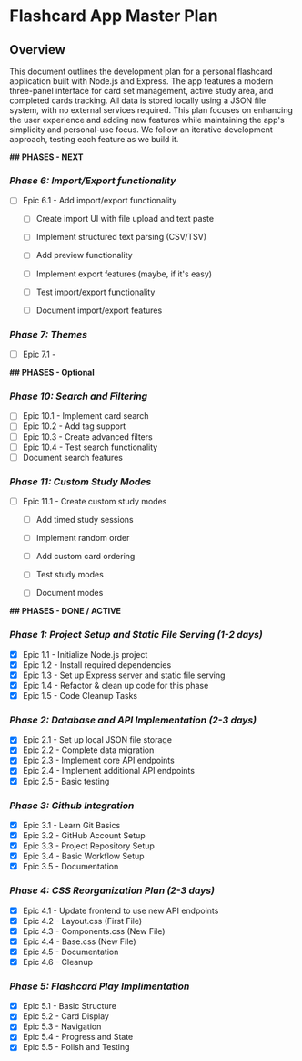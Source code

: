 # Flashcard App Master Plan

## Overview
This document outlines the development plan for a personal flashcard application built with Node.js and Express. The app features a modern three-panel interface for card set management, active study area, and completed cards tracking. All data is stored locally using a JSON file system, with no external services required. This plan focuses on enhancing the user experience and adding new features while maintaining the app's simplicity and personal-use focus. We follow an iterative development approach, testing each feature as we build it.


**## PHASES - NEXT**


### *Phase 6: Import/Export functionality*
- [ ] Epic 6.1 - Add import/export functionality
  - [ ] Create import UI with file upload and text paste
  - [ ] Implement structured text parsing (CSV/TSV)
  - [ ] Add preview functionality
  - [ ] Implement export features (maybe, if it's easy)
  - [ ] Test import/export functionality
  - [ ] Document import/export features


### *Phase 7: Themes*
- [ ] Epic 7.1 - 







**## PHASES - Optional**

### *Phase 10: Search and Filtering*
- [ ] Epic 10.1 - Implement card search
- [ ] Epic 10.2 - Add tag support
- [ ] Epic 10.3 - Create advanced filters
- [ ] Epic 10.4 - Test search functionality
 - [ ] Document search features

### *Phase 11: Custom Study Modes*
- [ ] Epic 11.1 - Create custom study modes
  - [ ] Add timed study sessions
  - [ ] Implement random order
  - [ ] Add custom card ordering
  - [ ] Test study modes
  - [ ] Document modes








**## PHASES - DONE / ACTIVE**
### *Phase 1: Project Setup and Static File Serving (1-2 days)*
- [X] Epic 1.1 - Initialize Node.js project
- [X] Epic 1.2 - Install required dependencies
- [X] Epic 1.3 - Set up Express server and static file serving
- [X] Epic 1.4 - Refactor & clean up code for this phase
- [X] Epic 1.5 - Code Cleanup Tasks

### *Phase 2: Database and API Implementation (2-3 days)*
- [X] Epic 2.1 - Set up local JSON file storage
- [X] Epic 2.2 - Complete data migration
- [X] Epic 2.3 - Implement core API endpoints
- [X] Epic 2.4 - Implement additional API endpoints
- [X] Epic 2.5 - Basic testing

### *Phase 3: Github Integration*
- [X] Epic 3.1 - Learn Git Basics
- [X] Epic 3.2 - GitHub Account Setup
- [X] Epic 3.3 - Project Repository Setup
- [X] Epic 3.4 - Basic Workflow Setup
- [X] Epic 3.5 - Documentation

### *Phase 4: CSS Reorganization Plan (2-3 days)*
- [X] Epic 4.1 - Update frontend to use new API endpoints
- [X] Epic 4.2 - Layout.css (First File)
- [X] Epic 4.3 - Components.css (New File)
- [X] Epic 4.4 - Base.css (New File)
- [x] Epic 4.5 - Documentation
- [x] Epic 4.6 - Cleanup

### *Phase 5: Flashcard Play Implimentation*
- [x] Epic 5.1 - Basic Structure
- [x] Epic 5.2 - Card Display
- [x] Epic 5.3 - Navigation
- [x] Epic 5.4 - Progress and State
- [x] Epic 5.5 - Polish and Testing